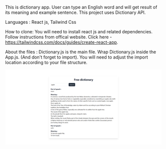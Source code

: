This is dictionary app.
User can type an English word and will get result of its meaning and example sentence.
This project uses Dictionary API.

Languages : React js, Tailwind Css

How to clone: You will need to install react js and related dependencies. Follow instructions from offical website. Click here - https://tailwindcss.com/docs/guides/create-react-app.

About the files : Dictionary.js is the main file. Wrap Dictionary.js inside the App.js. (And don't forget to import). You will need to adjust the import location according to your file structure.


![Alt Text](dictionary-review.png)
